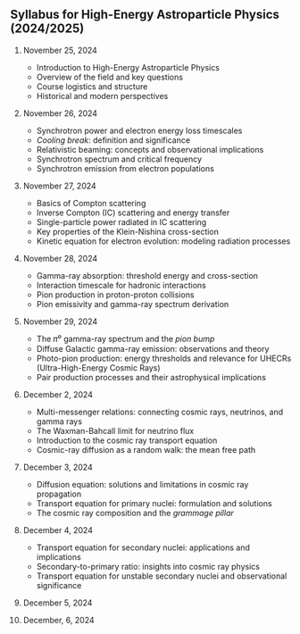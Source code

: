 ## Syllabus for High-Energy Astroparticle Physics (2024/2025)

1. November 25, 2024
   - Introduction to High-Energy Astroparticle Physics
   - Overview of the field and key questions  
   - Course logistics and structure  
   - Historical and modern perspectives  

2. November 26, 2024
   - Synchrotron power and electron energy loss timescales  
   - *Cooling break*: definition and significance  
   - Relativistic beaming: concepts and observational implications  
   - Synchrotron spectrum and critical frequency  
   - Synchrotron emission from electron populations  

3. November 27, 2024
   - Basics of Compton scattering  
   - Inverse Compton (IC) scattering and energy transfer  
   - Single-particle power radiated in IC scattering  
   - Key properties of the Klein-Nishina cross-section  
   - Kinetic equation for electron evolution: modeling radiation processes  

4. November 28, 2024
   - Gamma-ray absorption: threshold energy and cross-section  
   - Interaction timescale for hadronic interactions  
   - Pion production in proton-proton collisions  
   - Pion emissivity and gamma-ray spectrum derivation  

5. November 29, 2024
   - The 𝜋⁰ gamma-ray spectrum and the *pion bump*  
   - Diffuse Galactic gamma-ray emission: observations and theory  
   - Photo-pion production: energy thresholds and relevance for UHECRs (Ultra-High-Energy Cosmic Rays)  
   - Pair production processes and their astrophysical implications  

6. December 2, 2024 
   - Multi-messenger relations: connecting cosmic rays, neutrinos, and gamma rays  
   - The Waxman-Bahcall limit for neutrino flux  
   - Introduction to the cosmic ray transport equation  
   - Cosmic-ray diffusion as a random walk: the mean free path

7. December 3, 2024 
   - Diffusion equation: solutions and limitations in cosmic ray propagation  
   - Transport equation for primary nuclei: formulation and solutions  
   - The cosmic ray composition and the *grammage pillar*

8. December 4, 2024
   - Transport equation for secondary nuclei: applications and implications  
   - Secondary-to-primary ratio: insights into cosmic ray physics  
   - Transport equation for unstable secondary nuclei and observational significance

9. December 5, 2024
    
10. December, 6, 2024
